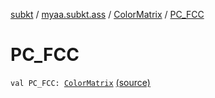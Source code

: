[subkt](../../index.md) / [myaa.subkt.ass](../index.md) / [ColorMatrix](index.md) / [PC_FCC](./-p-c_-f-c-c.md)

# PC_FCC

`val PC_FCC: `[`ColorMatrix`](index.md) [(source)](https://github.com/Myaamori/SubKt/blob/0.1.12/src/main/kotlin/myaa/subkt/ass/parser.kt#L724)
